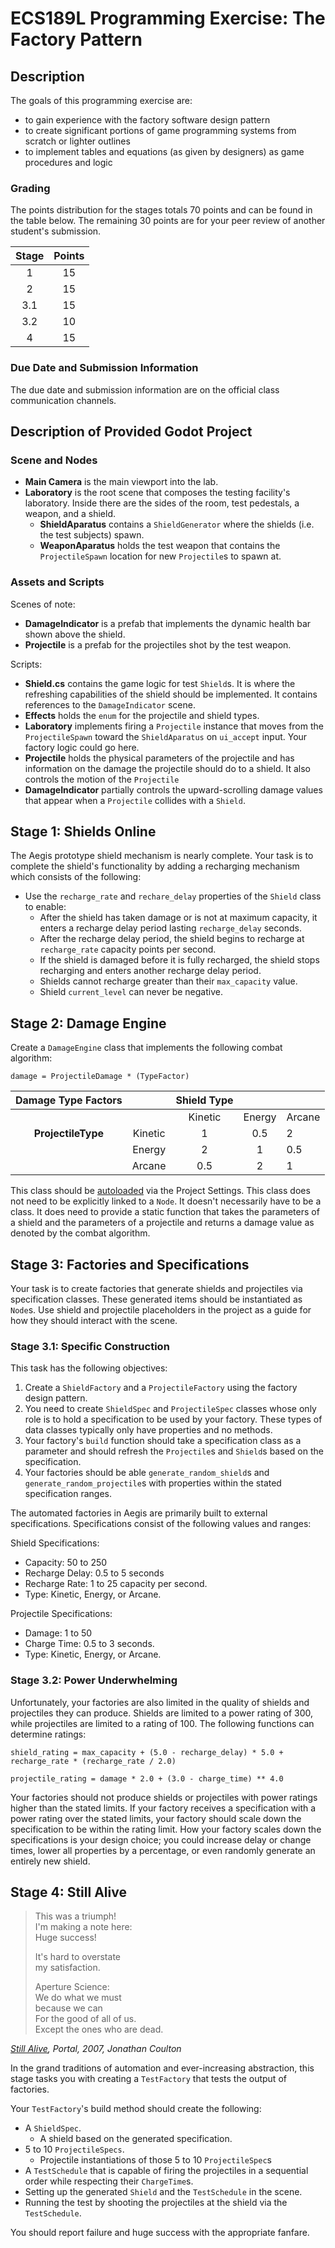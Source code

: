 # ECS189L Programming Exercise: The Factory Pattern

## Description

The goals of this programming exercise are:
* to gain experience with the factory software design pattern
* to create significant portions of game programming systems from scratch or lighter outlines
* to implement tables and equations (as given by designers) as game procedures and logic

### Grading
The points distribution for the stages totals 70 points and can be found in the table below. The remaining 30 points are for your peer review of another student's submission.

| Stage | Points |
|:-----:|:------:|
|  1    |   15   |
|  2    |   15   |
|  3.1  |   15   |
|  3.2  |   10   |
|  4    |   15   |


### Due Date and Submission Information

The due date and submission information are on the official class communication channels.

## Description of Provided Godot Project 

### Scene and Nodes

* **Main Camera** is the main viewport into the lab.
* **Laboratory** is the root scene that composes the testing facility's laboratory. Inside there are the sides of the room, test pedestals, a weapon, and a shield. 
  * **ShieldAparatus** contains a `ShieldGenerator` where the shields (i.e. the test subjects) spawn.
  * **WeaponAparatus** holds the test weapon that contains the `ProjectileSpawn` location for new `Projectile`s to spawn at.

### Assets and Scripts

Scenes of note:  
* **DamageIndicator** is a prefab that implements the dynamic health bar shown above the shield.
* **Projectile** is a prefab for the projectiles shot by the test weapon.

Scripts: 
* **Shield.cs** contains the game logic for test `Shield`s. It is where the refreshing capabilities of the shield should be implemented. It contains references to the `DamageIndicator` scene.
* **Effects** holds the `enum` for the projectile and shield types.
* **Laboratory** implements firing a `Projectile` instance that moves from the `ProjectileSpawn` toward the `ShieldAparatus` on `ui_accept` input. Your factory logic could go here.
* **Projectile** holds the physical parameters of the projectile and has information on the damage the projectile should do to a shield. It also controls the motion of the `Projectile`
* **DamageIndicator** partially controls the upward-scrolling damage values that appear when a `Projectile` collides with a `Shield`.

## Stage 1: Shields Online

The Aegis prototype shield mechanism is nearly complete. Your task is to complete the shield's functionality by adding a recharging mechanism which consists of the following:
* Use the `recharge_rate` and `rechare_delay` properties of the `Shield` class to enable:
  * After the shield has taken damage or is not at maximum capacity, it enters a recharge delay period lasting `recharge_delay` seconds.
  * After the recharge delay period, the shield begins to recharge at `recharge_rate` capacity points per second.
  * If the shield is damaged before it is fully recharged, the shield stops recharging and enters another recharge delay period.
  * Shields cannot recharge greater than their `max_capacity` value.
  * Shield `current_level` can never be negative.

## Stage 2: Damage Engine

Create a `DamageEngine` class that implements the following combat algorithm:

`damage = ProjectileDamage * (TypeFactor)`

| Damage Type Factors |         | Shield Type |        |        |
|:-------------------:|:-------:|:-----------:|:------:|--------|
|                     |         |   Kinetic   | Energy | Arcane |
|  **ProjectileType** | Kinetic |      1      |   0.5  |    2   |
|                     |  Energy |      2      |    1   |   0.5  |
|                     |  Arcane |     0.5     |    2   |    1   |

This class should be [autoloaded](https://docs.godotengine.org/en/stable/tutorials/scripting/singletons_autoload.html) via the Project Settings. This class does not need to be explicitly linked to a `Node`. It doesn't necessarily have to be a class. It does need to provide a static function that takes the parameters of a shield and the parameters of a projectile and returns a damage value as denoted by the combat algorithm. 

## Stage 3: Factories and Specifications

Your task is to create factories that generate shields and projectiles via specification classes. These generated items should be instantiated as `Node`s. Use shield and projectile placeholders in the project as a guide for how they should interact with the scene. 

### Stage 3.1: Specific Construction

This task has the following objectives:
1. Create a `ShieldFactory` and a `ProjectileFactory` using the factory design pattern.
2. You need to create `ShieldSpec` and `ProjectileSpec` classes whose only role is to hold a specification to be used by your factory. These types of data classes typically only have properties and no methods.
3. Your factory's `build` function should take a specification class as a parameter and should refresh the `Projectile`s and `Shield`s based on the specification.
4. Your factories should be able `generate_random_shield`s and `generate_random_projectile`s with properties within the stated specification ranges.

The automated factories in Aegis are primarily built to external specifications. Specifications consist of the following values and ranges:

Shield Specifications:
* Capacity: 50 to 250
* Recharge Delay: 0.5 to 5 seconds
* Recharge Rate: 1 to 25 capacity per second.
* Type: Kinetic, Energy, or Arcane.

Projectile Specifications:
* Damage: 1 to 50
* Charge Time: 0.5 to 3 seconds.
* Type: Kinetic, Energy, or Arcane.

### Stage 3.2: Power Underwhelming

Unfortunately, your factories are also limited in the quality of shields and projectiles they can produce. Shields are limited to a power rating of 300, while projectiles are limited to a rating of 100. The following functions can determine ratings:

`shield_rating = max_capacity + (5.0 - recharge_delay) * 5.0 + recharge_rate * (recharge_rate / 2.0)`

`projectile_rating = damage * 2.0 + (3.0 - charge_time) ** 4.0`

Your factories should not produce shields or projectiles with power ratings higher than the stated limits. If your factory receives a specification with a power rating over the stated limits, your factory should scale down the specification to be within the rating limit. How your factory scales down the specifications is your design choice; you could increase delay or change times, lower all properties by a percentage, or even randomly generate an entirely new shield.

## Stage 4: Still Alive

>This was a triumph!  
>I'm making a note here:  
>Huge success!  
>  
>It's hard to overstate  
>my satisfaction.  
>  
>Aperture Science:  
>We do what we must  
>because we can  
>For the good of all of us.  
>Except the ones who are dead.  

*[Still Alive](https://www.youtube.com/watch?v=VuLktUzq23c), Portal, 2007, Jonathan Coulton*  

In the grand traditions of automation and ever-increasing abstraction, this stage tasks you with creating a `TestFactory` that tests the output of factories.

Your `TestFactory`'s build method should create the following:
* A `ShieldSpec`.
  * A shield based on the generated specification.
* 5 to 10 `ProjectileSpecs`.
  * Projectile instantiations of those 5 to 10 `ProjectileSpec`s
* A `TestSchedule` that is capable of firing the projectiles in a sequential order while respecting their `ChargeTime`s.
* Setting up the generated `Shield` and the `TestSchedule` in the scene.
* Running the test by shooting the projectiles at the shield via the `TestSchedule`.

You should report failure and huge success with the appropriate fanfare.
